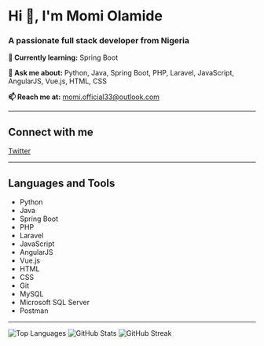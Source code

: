 # Hi 👋, I'm Momi Olamide

### A passionate full stack developer from Nigeria

**🌱 Currently learning:** Spring Boot

**💬 Ask me about:** Python, Java, Spring Boot, PHP, Laravel, JavaScript, AngularJS, Vue.js, HTML, CSS

**📫 Reach me at:** momi.official33@outlook.com

---

## Connect with me

[Twitter](https://twitter.com/scientistmomi)

---

## Languages and Tools

- Python
- Java
- Spring Boot
- PHP
- Laravel
- JavaScript
- AngularJS
- Vue.js
- HTML
- CSS
- Git
- MySQL
- Microsoft SQL Server
- Postman

---

![Top Languages](https://github-readme-stats.vercel.app/api/top-langs?username=scientist-momi&show_icons=true&locale=en&layout=compact)
![GitHub Stats](https://github-readme-stats.vercel.app/api?username=scientist-momi&show_icons=true&locale=en)
![GitHub Streak](https://github-readme-streak-stats.herokuapp.com/?user=scientist-momi&)
